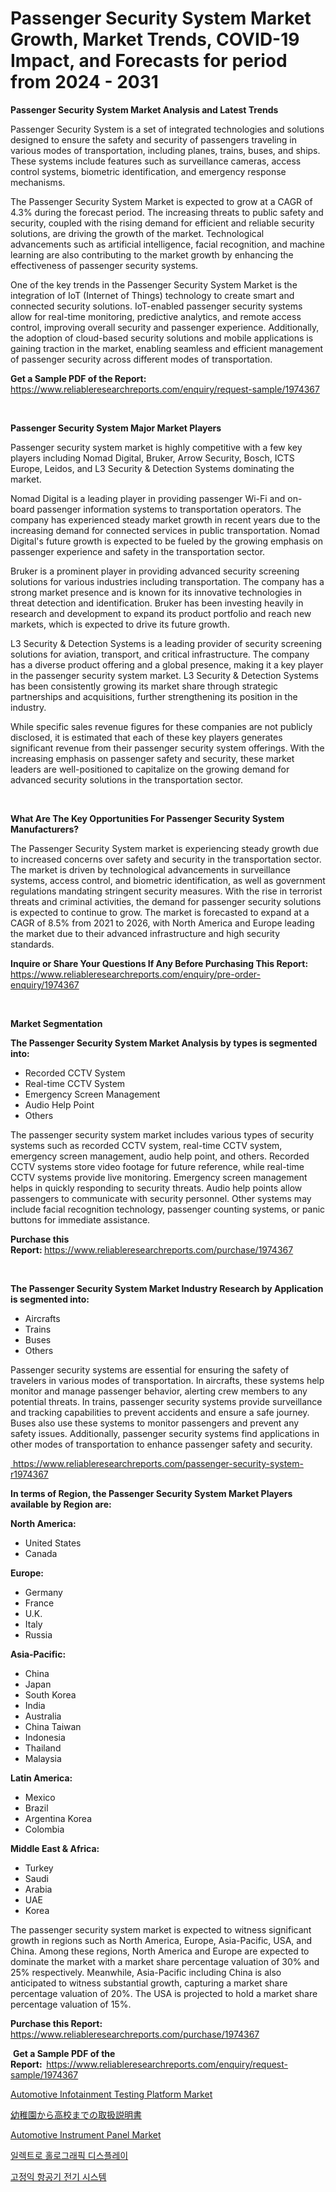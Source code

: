 <p><h1>Passenger Security System Market Growth, Market Trends, COVID-19 Impact, and Forecasts for period from 2024 - 2031</h1></p><p><strong>Passenger Security System Market Analysis and Latest Trends</strong></p>
<p><p>Passenger Security System is a set of integrated technologies and solutions designed to ensure the safety and security of passengers traveling in various modes of transportation, including planes, trains, buses, and ships. These systems include features such as surveillance cameras, access control systems, biometric identification, and emergency response mechanisms.</p><p>The Passenger Security System Market is expected to grow at a CAGR of 4.3% during the forecast period. The increasing threats to public safety and security, coupled with the rising demand for efficient and reliable security solutions, are driving the growth of the market. Technological advancements such as artificial intelligence, facial recognition, and machine learning are also contributing to the market growth by enhancing the effectiveness of passenger security systems.</p><p>One of the key trends in the Passenger Security System Market is the integration of IoT (Internet of Things) technology to create smart and connected security solutions. IoT-enabled passenger security systems allow for real-time monitoring, predictive analytics, and remote access control, improving overall security and passenger experience. Additionally, the adoption of cloud-based security solutions and mobile applications is gaining traction in the market, enabling seamless and efficient management of passenger security across different modes of transportation.</p></p>
<p><strong>Get a Sample PDF of the Report:&nbsp;</strong> <a href="https://www.reliableresearchreports.com/enquiry/request-sample/1974367">https://www.reliableresearchreports.com/enquiry/request-sample/1974367</a></p>
<p>&nbsp;</p>
<p><strong>Passenger Security System Major Market Players</strong></p>
<p><p>Passenger security system market is highly competitive with a few key players including Nomad Digital, Bruker, Arrow Security, Bosch, ICTS Europe, Leidos, and L3 Security & Detection Systems dominating the market. </p><p>Nomad Digital is a leading player in providing passenger Wi-Fi and on-board passenger information systems to transportation operators. The company has experienced steady market growth in recent years due to the increasing demand for connected services in public transportation. Nomad Digital's future growth is expected to be fueled by the growing emphasis on passenger experience and safety in the transportation sector.</p><p>Bruker is a prominent player in providing advanced security screening solutions for various industries including transportation. The company has a strong market presence and is known for its innovative technologies in threat detection and identification. Bruker has been investing heavily in research and development to expand its product portfolio and reach new markets, which is expected to drive its future growth.</p><p>L3 Security & Detection Systems is a leading provider of security screening solutions for aviation, transport, and critical infrastructure. The company has a diverse product offering and a global presence, making it a key player in the passenger security system market. L3 Security & Detection Systems has been consistently growing its market share through strategic partnerships and acquisitions, further strengthening its position in the industry.</p><p>While specific sales revenue figures for these companies are not publicly disclosed, it is estimated that each of these key players generates significant revenue from their passenger security system offerings. With the increasing emphasis on passenger safety and security, these market leaders are well-positioned to capitalize on the growing demand for advanced security solutions in the transportation sector.</p></p>
<p>&nbsp;</p>
<p><strong>What Are The Key Opportunities For Passenger Security System Manufacturers?</strong></p>
<p><p>The Passenger Security System market is experiencing steady growth due to increased concerns over safety and security in the transportation sector. The market is driven by technological advancements in surveillance systems, access control, and biometric identification, as well as government regulations mandating stringent security measures. With the rise in terrorist threats and criminal activities, the demand for passenger security solutions is expected to continue to grow. The market is forecasted to expand at a CAGR of 8.5% from 2021 to 2026, with North America and Europe leading the market due to their advanced infrastructure and high security standards.</p></p>
<p><strong>Inquire or Share Your Questions If Any Before Purchasing This Report:</strong> <a href="https://www.reliableresearchreports.com/enquiry/pre-order-enquiry/1974367">https://www.reliableresearchreports.com/enquiry/pre-order-enquiry/1974367</a></p>
<p>&nbsp;</p>
<p><strong>Market Segmentation</strong></p>
<p><strong>The Passenger Security System Market Analysis by types is segmented into:</strong></p>
<p><ul><li>Recorded CCTV System</li><li>Real-time CCTV System</li><li>Emergency Screen Management</li><li>Audio Help Point</li><li>Others</li></ul></p>
<p><p>The passenger security system market includes various types of security systems such as recorded CCTV system, real-time CCTV system, emergency screen management, audio help point, and others. Recorded CCTV systems store video footage for future reference, while real-time CCTV systems provide live monitoring. Emergency screen management helps in quickly responding to security threats. Audio help points allow passengers to communicate with security personnel. Other systems may include facial recognition technology, passenger counting systems, or panic buttons for immediate assistance.</p></p>
<p><strong>Purchase this Report:&nbsp;</strong><a href="https://www.reliableresearchreports.com/purchase/1974367">https://www.reliableresearchreports.com/purchase/1974367</a></p>
<p>&nbsp;</p>
<p><strong>The Passenger Security System Market Industry Research by Application is segmented into:</strong></p>
<p><ul><li>Aircrafts</li><li>Trains</li><li>Buses</li><li>Others</li></ul></p>
<p><p>Passenger security systems are essential for ensuring the safety of travelers in various modes of transportation. In aircrafts, these systems help monitor and manage passenger behavior, alerting crew members to any potential threats. In trains, passenger security systems provide surveillance and tracking capabilities to prevent accidents and ensure a safe journey. Buses also use these systems to monitor passengers and prevent any safety issues. Additionally, passenger security systems find applications in other modes of transportation to enhance passenger safety and security.</p></p>
<p><a href="https://www.reliableresearchreports.com/passenger-security-system-r1974367">&nbsp;https://www.reliableresearchreports.com/passenger-security-system-r1974367</a></p>
<p><strong>In terms of Region, the Passenger Security System Market Players available by Region are:</strong></p>
<p>
    <p> <strong> North America: </strong>
        <ul>
            <li>United States</li>
            <li>Canada</li>
        </ul>
        </p> 
    <p> <strong> Europe: </strong>
        <ul>
            <li>Germany</li>
            <li>France</li>
            <li>U.K.</li>
            <li>Italy</li>
            <li>Russia</li>
        </ul>
        </p> 
    <p> <strong> Asia-Pacific: </strong>
        <ul>
            <li>China</li>
            <li>Japan</li>
            <li>South Korea</li>
            <li>India</li>
            <li>Australia</li>
            <li>China Taiwan</li>
            <li>Indonesia</li>
            <li>Thailand</li>
            <li>Malaysia</li>
        </ul>
        </p> 
    <p> <strong> Latin America: </strong>
        <ul>
            <li>Mexico</li>
            <li>Brazil</li>
            <li>Argentina Korea</li>
            <li>Colombia</li>
        </ul>
        </p> 
    <p> <strong> Middle East & Africa: </strong>
        <ul>
            <li>Turkey</li>
            <li>Saudi</li>
            <li>Arabia</li>
            <li>UAE</li>
            <li>Korea</li>
        </ul>
    </p>
    </p>
<p><p>The passenger security system market is expected to witness significant growth in regions such as North America, Europe, Asia-Pacific, USA, and China. Among these regions, North America and Europe are expected to dominate the market with a market share percentage valuation of 30% and 25% respectively. Meanwhile, Asia-Pacific including China is also anticipated to witness substantial growth, capturing a market share percentage valuation of 20%. The USA is projected to hold a market share percentage valuation of 15%.</p></p>
<p><strong>Purchase this Report: </strong><a href="https://www.reliableresearchreports.com/purchase/1974367">https://www.reliableresearchreports.com/purchase/1974367</a></p>
<p>&nbsp;<strong>Get a Sample PDF of the Report:&nbsp;&nbsp;</strong><a href="https://www.reliableresearchreports.com/enquiry/request-sample/1974367">https://www.reliableresearchreports.com/enquiry/request-sample/1974367</a></p>
<p><strong></strong></p>
<p><p><a href="https://github.com/SheilaBruen2023/Market-Research-Report-List-1/blob/main/automotive-infotainment-testing-platform-market.md">Automotive Infotainment Testing Platform Market</a></p><p><a href="https://github.com/mm14022023/Market-Research-Report-List-1/blob/main/2844673128235.md">幼稚園から高校までの取扱説明書</a></p><p><a href="https://github.com/marthawweekle/Market-Research-Report-List-1/blob/main/automotive-instrument-panel-market.md">Automotive Instrument Panel Market</a></p><p><a href="https://github.com/jntpkh496620/Market-Research-Report-List-2/blob/main/3120271115447.md">일렉트로 홀로그래픽 디스플레이</a></p><p><a href="https://github.com/vsoq0zknh59/Market-Research-Report-List-2/blob/main/9738893115448.md">고정익 항공기 전기 시스템</a></p></p>